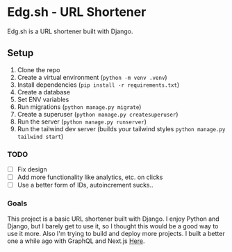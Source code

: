 # Edg.sh - URL Shortener

Edg.sh is a URL shortener built with Django.

## Setup

1. Clone the repo
2. Create a virtual environment (`python -m venv .venv`)
3. Install dependencies (`pip install -r requirements.txt`)
4. Create a database 
5. Set ENV variables
5. Run migrations (`python manage.py migrate`)
6. Create a superuser (`python manage.py createsuperuser`)
7. Run the server (`python manage.py runserver`)
8. Run the tailwind dev server (builds your tailwind styles `python manage.py tailwind start`)

### TODO

- [ ] Fix design
- [ ] Add more functionality like analytics, etc. on clicks
- [ ] Use a better form of IDs, autoincrement sucks..

### Goals

This project is a basic URL shortener built with Django. I enjoy Python and Django, but I
barely get to use it, so I thought this would be a good way to use it more. Also I'm trying
to build and deploy more projects. I built a better one a while ago with GraphQL and Next.js [Here](https://github.com/zuice/edg.sh).
